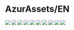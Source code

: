 # AzurAssets/EN
![](https://img.shields.io/badge/EN-9.2.106-blue?style=flat-square)
![](https://img.shields.io/badge/CV-635-blue?style=flat-square)
![](https://img.shields.io/badge/L2D-716-blue?style=flat-square)
![](https://img.shields.io/badge/PIC-24-blue?style=flat-square)
![](https://img.shields.io/badge/BGM-26-blue?style=flat-square)
![](https://img.shields.io/badge/CIPHER-59-blue?style=flat-square)
![](https://img.shields.io/badge/MANGA-91-blue?style=flat-square)
![](https://img.shields.io/badge/PAINTING-360-blue?style=flat-square)
![](https://img.shields.io/badge/DORM-157-blue?style=flat-square)
![](https://img.shields.io/badge/MAP-1-blue?style=flat-square)